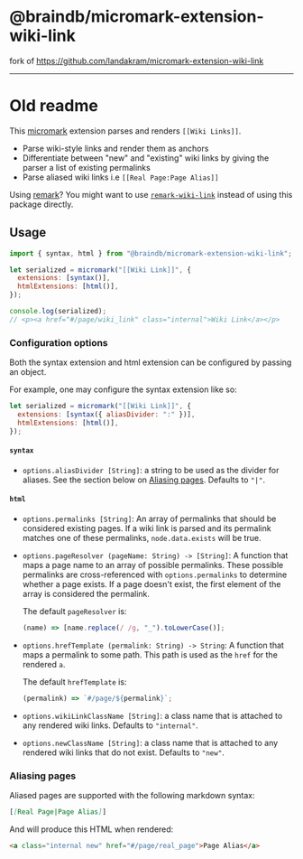 # @braindb/micromark-extension-wiki-link

fork of https://github.com/landakram/micromark-extension-wiki-link

---

# Old readme

This [micromark](https://github.com/micromark/micromark) extension parses and renders `[[Wiki Links]]`.

- Parse wiki-style links and render them as anchors
- Differentiate between "new" and "existing" wiki links by giving the parser a list of existing permalinks
- Parse aliased wiki links i.e `[[Real Page:Page Alias]]`

Using [remark](https://github.com/remarkjs/remark)? You might want to use
[`remark-wiki-link`](https://github.com/landakram/remark-wiki-link) instead of using this package directly.

## Usage

```javascript
import { syntax, html } from "@braindb/micromark-extension-wiki-link";

let serialized = micromark("[[Wiki Link]]", {
  extensions: [syntax()],
  htmlExtensions: [html()],
});

console.log(serialized);
// <p><a href="#/page/wiki_link" class="internal">Wiki Link</a></p>
```

### Configuration options

Both the syntax extension and html extension can be configured by passing an object.

For example, one may configure the syntax extension like so:

```javascript
let serialized = micromark("[[Wiki Link]]", {
  extensions: [syntax({ aliasDivider: ":" })],
  htmlExtensions: [html()],
});
```

#### `syntax`

- `options.aliasDivider [String]`: a string to be used as the divider for aliases. See the section below on [Aliasing pages](#aliasing-pages). Defaults to `"|"`.

#### `html`

- `options.permalinks [String]`: An array of permalinks that should be considered existing pages. If a wiki link is parsed and its permalink matches one of these permalinks, `node.data.exists` will be true.
- `options.pageResolver (pageName: String) -> [String]`: A function that maps a page name to an array of possible permalinks. These possible permalinks are cross-referenced with `options.permalinks` to determine whether a page exists. If a page doesn't exist, the first element of the array is considered the permalink.

  The default `pageResolver` is:

  ```javascript
  (name) => [name.replace(/ /g, "_").toLowerCase()];
  ```

- `options.hrefTemplate (permalink: String) -> String`: A function that maps a permalink to some path. This path is used as the `href` for the rendered `a`.

  The default `hrefTemplate` is:

  ```javascript
  (permalink) => `#/page/${permalink}`;
  ```

- `options.wikiLinkClassName [String]`: a class name that is attached to any rendered wiki links. Defaults to `"internal"`.
- `options.newClassName [String]`: a class name that is attached to any rendered wiki links that do not exist. Defaults to `"new"`.

### Aliasing pages

Aliased pages are supported with the following markdown syntax:

```md
[[Real Page|Page Alias]]
```

And will produce this HTML when rendered:

```html
<a class="internal new" href="#/page/real_page">Page Alias</a>
```
